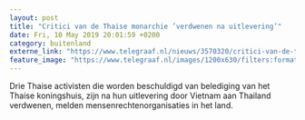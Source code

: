```yaml
---
layout: post
title: "Critici van de Thaise monarchie ’verdwenen na uitlevering’"
date: Fri, 10 May 2019 20:01:59 +0200
category: buitenland
externe_link: "https://www.telegraaf.nl/nieuws/3570320/critici-van-de-thaise-monarchie-verdwenen-na-uitlevering"
feature_image: "https://www.telegraaf.nl/images/1200x630/filters:format(jpeg):quality(80)/cdn-kiosk-api.telegraaf.nl/ed4909be-73a7-11e9-a207-0255c322e81b.jpg"
---
```


<p class="intro">Drie Thaise activisten die worden beschuldigd van belediging van het Thaise koningshuis, zijn na hun uitlevering door Vietnam aan Thailand verdwenen, melden mensenrechtenorganisaties in het land.</p>
